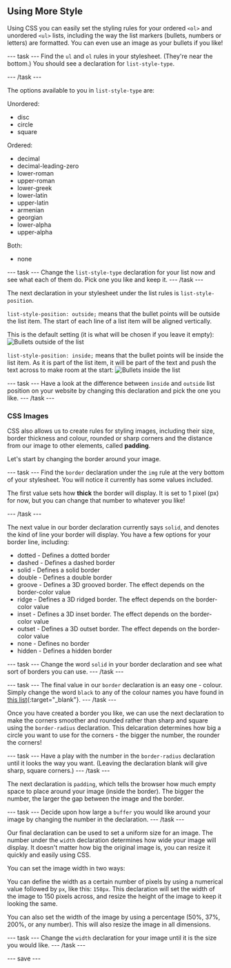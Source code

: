
## Using More Style

Using CSS you can easily set the styling rules for your ordered ```<ol>``` and unordered ```<ul>``` lists, including the way the list markers (bullets, numbers or letters) are formatted. You can even use an image as your bullets if you like!

--- task ---
Find the ```ul``` and ```ol``` rules in your stylesheet. (They're near the bottom.) You should see a declaration for ```list-style-type```. 

--- /task ---

The options available to you in ```list-style-type``` are:

Unordered:
+ disc
+ circle
+ square

Ordered:
+ decimal
+ decimal-leading-zero
+ lower-roman
+ upper-roman
+ lower-greek
+ lower-latin
+ upper-latin
+ armenian
+ georgian
+ lower-alpha
+ upper-alpha

Both:
+ none

--- task ---
Change the ```list-style-type``` declaration for your list now and see what each of them do. Pick one you like and keep it.
--- /task ---

The next declaration in your stylesheet under the list rules is ```list-style-position```. 

```list-style-position: outside;``` means that the bullet points will be outside the list item. The start of each line of a list item will be aligned vertically. 

This is the default setting (it is what will be chosen if you leave it empty):
![Bullets outside of the list](images/list-outside.png)

```list-style-position: inside;``` means that the bullet points will be inside the list item. As it is part of the list item, it will be part of the text and push the text across to make room at the start:
![Bullets inside the list](images/list-inside.png)

--- task ---
Have a look at the difference between ```inside``` and ```outside``` list position on your website by changing this declaration and pick the one you like. 
--- /task ---

### CSS Images

CSS also allows us to create rules for styling images, including their size, border thickness and colour, rounded or sharp corners and the distance from our image to other elements, called **padding**.

Let's start by changing the border around your image. 

--- task ---
Find the ```border``` declaration under the ```img``` rule at the very bottom of your stylesheet. You will notice it currently has some values included.  

The first value sets how **thick** the border will display. It is set to 1 pixel (px) for now, but you can change that number to whatever you like!

--- /task ---

The next value in our border declaration currently says ```solid```, and denotes the kind of line your border will display. You have a few options for your border line, including:

+ dotted - Defines a dotted border
+ dashed - Defines a dashed border
+ solid - Defines a solid border
+ double - Defines a double border
+ groove - Defines a 3D grooved border. The effect depends on the border-color value
+ ridge - Defines a 3D ridged border. The effect depends on the border-color value
+ inset - Defines a 3D inset border. The effect depends on the border-color value
+ outset - Defines a 3D outset border. The effect depends on the border-color value
+ none - Defines no border
+ hidden - Defines a hidden border

--- task ---
Change the word ```solid``` in your border declaration and see what sort of borders you can use.
--- /task ---

--- task ---
The final value in our ```border``` declaration is an easy one - colour. Simply change the word ```black``` to any of the colour names you have found in [this list](https://www.w3schools.com/cssref/css_colors.asp){:target="_blank"}.
--- /task ---

Once you have created a border you like, we can use the next declaration to make the corners smoother and rounded rather than sharp and square using the ```border-radius``` declaration. This delcaration determines how big a circle you want to use for the corners - the bigger the number, the rounder the corners!

--- task ---
Have a play with the number in the ```border-radius``` declaration until it looks the way you want. (Leaving the declaration blank will give sharp, square corners.)
--- /task ---

The next declaration is ```padding```, which tells the browser how much empty space to place around your image (inside the border). The bigger the number, the larger the gap between the image and the border. 

--- task ---
Decide upon how large a ```buffer``` you would like around your image by changing the number in the declaration.
--- /task ---

Our final declaration can be used to set a uniform size for an image. The number under the ```width``` declaration determines how wide your image will display. It doesn't matter how big the original image is, you can resize it quickly and easily using CSS. 

You can set the image width in two ways: 

You can define the width as a certain number of pixels by using a numerical value followed by ```px```, like this: ```150px```.  This declaration will set the width of the image to 150 pixels across, and resize the height of the image to keep it looking the same. 

You can also set the width of the image by using a percentage (50%, 37%, 200%, or any number). This will also resize the image in all dimensions.

--- task ---
Change the ```width``` declaration for your image until it is the size you would like.
--- /task --- 

--- save ---